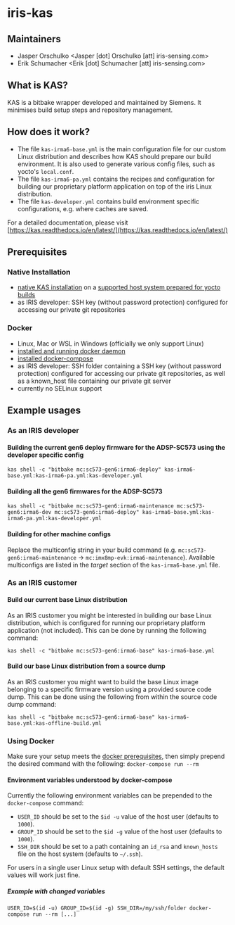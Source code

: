 # iris-kas

## Maintainers
- Jasper Orschulko <Jasper [dot] Orschulko [att] iris-sensing.com>
- Erik Schumacher <Erik [dot] Schumacher [att] iris-sensing.com>


## What is KAS?
KAS is a bitbake wrapper developed and maintained by Siemens.
It minimises build setup steps and repository management.


## How does it work?
- The file `kas-irma6-base.yml` is the main configuration file for our custom Linux distribution and describes how KAS should prepare our build environment. It is also used to generate various config files, such as yocto's `local.conf`.
- The file `kas-irma6-pa.yml` contains the recipes and configuration for building our proprietary platform application on top of the iris Linux distribution.
- The file `kas-developer.yml` contains build environment specific configurations, e.g. where caches are saved.

For a detailed documentation, please visit [https://kas.readthedocs.io/en/latest/](https://kas.readthedocs.io/en/latest/)

## Prerequisites
### Native Installation
- [native KAS installation](https://kas.readthedocs.io/en/latest/userguide.html#dependencies-installation) on a [supported host system prepared for yocto builds](https://www.yoctoproject.org/docs/3.1/mega-manual/mega-manual.html#brief-compatible-distro)
- as IRIS developer: SSH key (without password protection) configured for accessing our private git repositories

### Docker
- Linux, Mac or WSL in Windows (officially we only support Linux)
- [installed and running docker daemon](https://docs.docker.com/engine/install/)
- [installed docker-compose](https://docs.docker.com/compose/install/)
- as IRIS developer: SSH folder containing a SSH key (without password protection) configured for accessing our private git repositories, as well as a known_host file containing our private git server
- currently no SELinux support


## Example usages

### As an IRIS developer

#### Building the current gen6 deploy firmware for the ADSP-SC573 using the developer specific config
`kas shell -c "bitbake mc:sc573-gen6:irma6-deploy" kas-irma6-base.yml:kas-irma6-pa.yml:kas-developer.yml`

#### Building all the gen6 firmwares for the ADSP-SC573
`kas shell -c "bitbake mc:sc573-gen6:irma6-maintenance mc:sc573-gen6:irma6-dev mc:sc573-gen6:irma6-deploy" kas-irma6-base.yml:kas-irma6-pa.yml:kas-developer.yml`

#### Building for other machine configs
Replace the multiconfig string in your build command (e.g. `mc:sc573-gen6:irma6-maintenance` -> `mc:imx8mp-evk:irma6-maintenance`).
Available multiconfigs are listed in the *target* section of the `kas-irma6-base.yml` file.


### As an IRIS customer

#### Build our current base Linux distribution
As an IRIS customer you might be interested in building our base Linux distribution, which is configured for running our proprietary platform application (not included). This can be done by running the following command:

`kas shell -c "bitbake mc:sc573-gen6:irma6-base" kas-irma6-base.yml`

#### Build our base Linux distribution from a source dump
As an IRIS customer you might want to build the base Linux image belonging to a specific firmware version using a provided source code dump. This can be done using the following from within the source code dump command:

`kas shell -c "bitbake mc:sc573-gen6:irma6-base" kas-irma6-base.yml:kas-offline-build.yml`


### Using Docker

Make sure your setup meets the [docker prerequisites](#prerequisites), then simply prepend the desired command with the following:
`docker-compose run --rm `

#### Environment variables understood by docker-compose

Currently the following environment variables can be prepended to the `docker-compose` command:

- `USER_ID` should be set to the `$id -u` value of the host user (defaults to `1000`).
- `GROUP_ID` should be set to the `$id -g` value of the host user (defaults to `1000`).
- `SSH_DIR` should be set to a path containing an `id_rsa` and `known_hosts` file on the host system (defaults to `~/.ssh`).

For users in a single user Linux setup with default SSH settings, the default values will work just fine.

##### Example with changed variables

`USER_ID=$(id -u) GROUP_ID=$(id -g) SSH_DIR=/my/ssh/folder docker-compose run --rm [...]` 
